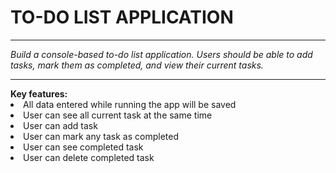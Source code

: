 ﻿# TO-DO LIST APPLICATION
<hr>
<i>Build a console-based to-do list application.
Users should be able to add tasks, mark them as
completed, and view their current tasks.</i> <br><hr>
<b> Key features: </b>
<li> All data entered while running the app will be saved </li>
<li> User can see all current task at the same time</li>
<li> User can add task</li>
<li> User can mark any task as completed</li>
<li> User can see completed task</li>
<li> User can delete completed task</li>
